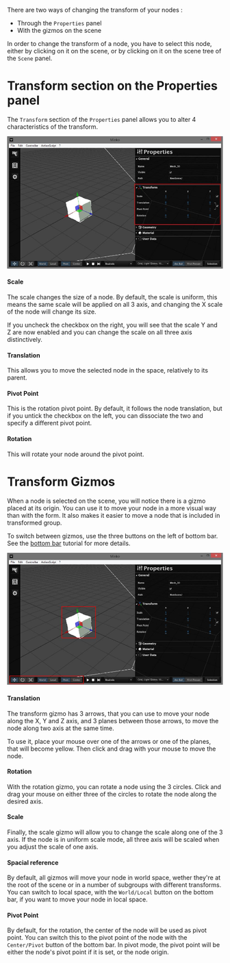 There are two ways of changing the transform of your nodes :

-   Through the `Properties` panel
-   With the gizmos on the scene

In order to change the transform of a node, you have to select this node, either by clicking on it on the scene, or by clicking on it on the scene tree of the `Scene` panel.

Transform section on the Properties panel
=========================================

The `Transform` section of the `Properties` panel allows you to alter 4 characteristics of the transform.

![](../../doc/image/Transform_panel.jpg "../../doc/image/Transform_panel.jpg")

#### Scale

The scale changes the size of a node. By default, the scale is uniform, this means the same scale will be applied on all 3 axis, and changing the X scale of the node will change its size.

If you uncheck the checkbox on the right, you will see that the scale Y and Z are now enabled and you can change the scale on all three axis distinctively.

#### Translation

This allows you to move the selected node in the space, relatively to its parent.

#### Pivot Point

This is the rotation pivot point. By default, it follows the node translation, but if you untick the checkbox on the left, you can dissociate the two and specify a different pivot point.

#### Rotation

This will rotate your node around the pivot point.

Transform Gizmos
================

When a node is selected on the scene, you will notice there is a gizmo placed at its origin. You can use it to move your node in a more visual way than with the form. It also makes it easier to move a node that is included in transformed group.

To switch between gizmos, use the three buttons on the left of bottom bar. See the [bottom bar](../tutorial/The_bottom_bar.md#transform-gizmos) tutorial for more details.

![](../../doc/image/Transform_gizmos.jpg "../../doc/image/Transform_gizmos.jpg")

#### Translation

The transform gizmo has 3 arrows, that you can use to move your node along the X, Y and Z axis, and 3 planes between those arrows, to move the node along two axis at the same time.

To use it, place your mouse over one of the arrows or one of the planes, that will become yellow. Then click and drag with your mouse to move the node.

#### Rotation

With the rotation gizmo, you can rotate a node using the 3 circles. Click and drag your mouse on either three of the circles to rotate the node along the desired axis.

#### Scale

Finally, the scale gizmo will allow you to change the scale along one of the 3 axis. If the node is in uniform scale mode, all three axis will be scaled when you adjust the scale of one axis.

#### Spacial reference

By default, all gizmos will move your node in world space, wether they're at the root of the scene or in a number of subgroups with different transforms. You can switch to local space, with the `World/Local` button on the bottom bar, if you want to move your node in local space.

#### Pivot Point

By default, for the rotation, the center of the node will be used as pivot point. You can switch this to the pivot point of the node with the `Center/Pivot` button of the bottom bar. In pivot mode, the pivot point will be either the node's pivot point if it is set, or the node origin.

